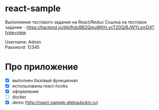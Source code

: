 # react-sample
Выполнение тестового задания на React/Redux
Ссылка на тестовое задание - https://hackmd.io/@b1hdcBB2Qmu9KtH_ycT20Q/BJWYLsmD4?type=view

Username: Admin  
Password: 12345

# Про приложение
- [X] выполнен базовый функционал
- [X] использованы react-hooks
- [X] оформление
- [ ] docker
- [X] demo (http://react-sample.glebgubckin.ru)

